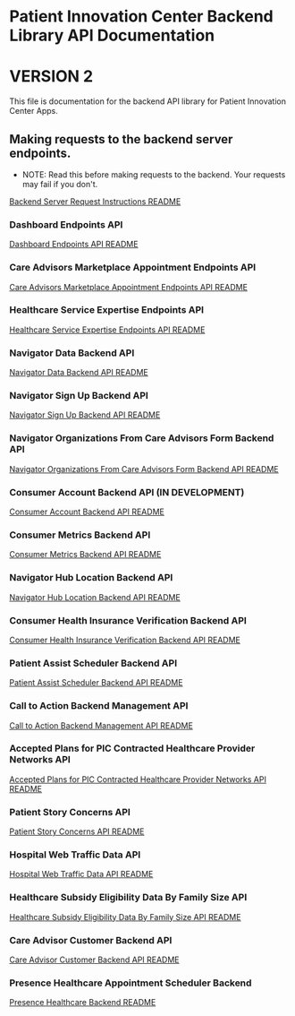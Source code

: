 # Patient Innovation Center Backend Library API Documentation
# VERSION 2

This file is documentation for the backend API library for Patient Innovation Center Apps.


## Making requests to the backend server endpoints.
- NOTE: Read this before making requests to the backend. Your requests may fail if you don't.

[Backend Server Request Instructions README](making_requests_to_backend.md)


### Dashboard Endpoints API

[Dashboard Endpoints API README](dashboard_API.md)


### Care Advisors Marketplace Appointment Endpoints API

[Care Advisors Marketplace Appointment Endpoints API README](ca_marketplace_appointments_API.md)


### Healthcare Service Expertise Endpoints API

[Healthcare Service Expertise Endpoints API README](healthcare_service_expertise_API.md)


### Navigator Data Backend API

[Navigator Data Backend API README](Navigator_Backend_API.md)


### Navigator Sign Up Backend API

[Navigator Sign Up Backend API README](navigator_sign_up_backend_api.md)


### Navigator Organizations From Care Advisors Form Backend API

[Navigator Organizations From Care Advisors Form Backend API README](nav_orgs_from_form_api.md)


### Consumer Account Backend API (IN DEVELOPMENT)

[Consumer Account Backend API README](Consumer_Backend_API.md)
    

### Consumer Metrics Backend API

[Consumer Metrics Backend API README](Metrics_Backend_API.md)
    

### Navigator Hub Location Backend API

[Navigator Hub Location Backend API README](Hub_Location_API.md)


### Consumer Health Insurance Verification Backend API

[Consumer Health Insurance Verification Backend API README](Consumer_Health_Insurance_Verification_Backend_API.md)


### Patient Assist Scheduler Backend API

[Patient Assist Scheduler Backend API README](Patient_Assist_Scheduler_Backend_API.md)


### Call to Action Backend Management API

[Call to Action Backend Management API README](Call_To_Action_API.md)


### Accepted Plans for PIC Contracted Healthcare Provider Networks API

[Accepted Plans for PIC Contracted Healthcare Provider Networks API README](Providers_Plan_Network_API/Index.md)


### Patient Story Concerns API

[Patient Story Concerns API README](Patient_Story_Concerns_API/Index.md)


### Hospital Web Traffic Data API

[Hospital Web Traffic Data API README](Hospital_Web_Traffic_Data_API.md)


### Healthcare Subsidy Eligibility Data By Family Size API

[Healthcare Subsidy Eligibility Data By Family Size API README](Healthcare_Subsidy_Eligibility_Data_By_Family_Size_API.md)


### Care Advisor Customer Backend API

[Care Advisor Customer Backend API README](Care_Advisor_Customer_API/index.md)


### Presence Healthcare Appointment Scheduler Backend

[Presence Healthcare Backend README](Presence.md)
